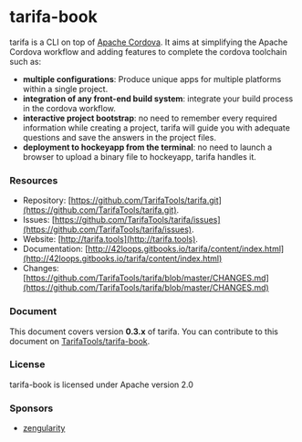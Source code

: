 # tarifa-book

tarifa is a CLI on top of [Apache Cordova](http://cordova.apache.org/).
It aims at simplifying the Apache Cordova workflow and adding features to complete the cordova toolchain such as:

* **multiple configurations**: Produce unique apps for multiple platforms within a single project.
* **integration of any front-end build system**: integrate your build process in the cordova workflow.
* **interactive project bootstrap**: no need to remember every required information while creating a project, tarifa will guide you
with adequate questions and save the answers in the project files.
* **deployment to hockeyapp from the terminal**: no need to launch a browser to upload a binary file to hockeyapp, tarifa handles it.

### Resources

* Repository: [https://github.com/TarifaTools/tarifa.git](https://github.com/TarifaTools/tarifa.git).
* Issues: [https://github.com/TarifaTools/tarifa/issues](https://github.com/TarifaTools/tarifa/issues).
* Website: [http://tarifa.tools](http://tarifa.tools).
* Documentation: [http://42loops.gitbooks.io/tarifa/content/index.html](http://42loops.gitbooks.io/tarifa/content/index.html)
* Changes: [https://github.com/TarifaTools/tarifa/blob/master/CHANGES.md](https://github.com/TarifaTools/tarifa/blob/master/CHANGES.md)

### Document

This document covers version **0.3.x** of tarifa. You can contribute to this document on [TarifaTools/tarifa-book](https://github.com/TarifaTools/tarifa-book.git).

### License

tarifa-book is licensed under Apache version 2.0

### Sponsors

* [zengularity](http://zengularity.com)
